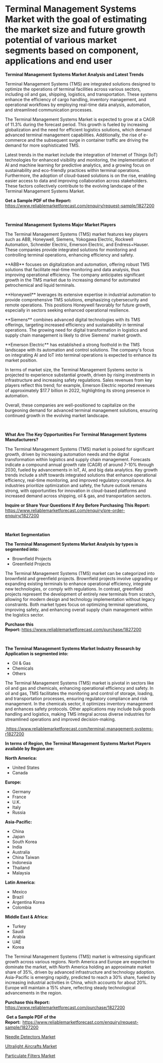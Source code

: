 <p><h1>Terminal Management Systems Market with the goal of estimating the market size and future growth potential of various market segments based on component, applications and end user</h1></p><p><strong>Terminal Management Systems Market Analysis and Latest Trends</strong></p>
<p><p>Terminal Management Systems (TMS) are integrated solutions designed to optimize the operations of terminal facilities across various sectors, including oil and gas, shipping, logistics, and transportation. These systems enhance the efficiency of cargo handling, inventory management, and operational workflows by employing real-time data analysis, automation, and streamlined communication processes.</p><p>The Terminal Management Systems Market is expected to grow at a CAGR of 11.3% during the forecast period. This growth is fueled by increasing globalization and the need for efficient logistics solutions, which demand advanced terminal management capabilities. Additionally, the rise of e-commerce and the subsequent surge in container traffic are driving the demand for more sophisticated TMS. </p><p>Latest trends in the market include the integration of Internet of Things (IoT) technologies for enhanced visibility and monitoring, the implementation of AI and machine learning for predictive analytics, and a growing focus on sustainability and eco-friendly practices within terminal operations. Furthermore, the adoption of cloud-based solutions is on the rise, enabling easier access to data and improving collaboration across stakeholders. These factors collectively contribute to the evolving landscape of the Terminal Management Systems Market.</p></p>
<p><strong>Get a Sample PDF of the Report:&nbsp;</strong> <a href="https://www.reliablemarketforecast.com/enquiry/request-sample/1827200?utm_campaign=1875&utm_medium=2&utm_source=Github&utm_content=ia&utm_term=22022025&utm_id=terminal-management-systems">https://www.reliablemarketforecast.com/enquiry/request-sample/1827200</a></p>
<p>&nbsp;</p>
<p><strong>Terminal Management Systems Major Market Players</strong></p>
<p><p>The Terminal Management Systems (TMS) market features key players such as ABB, Honeywell, Siemens, Yokogawa Electric, Rockwell Automation, Schneider Electric, Emerson Electric, and Endress+Hauser. These companies provide integrated solutions for monitoring and controlling terminal operations, enhancing efficiency and safety.</p><p>**ABB** focuses on digitalization and automation, offering robust TMS solutions that facilitate real-time monitoring and data analysis, thus improving operational efficiency. The company anticipates significant growth in the TMS market due to increasing demand for automated petrochemical and liquid terminals.</p><p>**Honeywell** leverages its extensive expertise in industrial automation to provide comprehensive TMS solutions, emphasizing cybersecurity and remote operations. This positions Honeywell favorably for future growth, especially in sectors seeking enhanced operational resilience.</p><p>**Siemens** combines advanced digital technologies with its TMS offerings, targeting increased efficiency and sustainability in terminal operations. The growing need for digital transformation in logistics and supply chain management is likely to drive Siemens' market growth.</p><p>**Emerson Electric** has established a strong foothold in the TMS landscape with its automation and control solutions. The company's focus on integrating AI and IoT into terminal operations is expected to enhance its market position.</p><p>In terms of market size, the Terminal Management Systems sector is projected to experience substantial growth, driven by rising investments in infrastructure and increasing safety regulations. Sales revenues from key players reflect this trend; for example, Emerson Electric reported revenues of approximately $17.7 billion in 2022, highlighting its strong presence in automation.</p><p>Overall, these companies are well-positioned to capitalize on the burgeoning demand for advanced terminal management solutions, ensuring continued growth in the evolving market landscape.</p></p>
<p>&nbsp;</p>
<p><strong>What Are The Key Opportunities For Terminal Management Systems Manufacturers?</strong></p>
<p><p>The Terminal Management Systems (TMS) market is poised for significant growth, driven by increasing automation needs and the digital transformation within logistics and supply chain management. Forecasts indicate a compound annual growth rate (CAGR) of around 7-10% through 2030, fueled by advancements in IoT, AI, and big data analytics. Key growth trends include a shift towards integrated solutions that enhance operational efficiency, real-time monitoring, and improved regulatory compliance. As industries prioritize optimization and safety, the future outlook remains strong, with opportunities for innovation in cloud-based platforms and increased demand across shipping, oil & gas, and transportation sectors.</p></p>
<p><strong>Inquire or Share Your Questions If Any Before Purchasing This Report:</strong> <a href="https://www.reliablemarketforecast.com/enquiry/pre-order-enquiry/1827200?utm_campaign=1875&utm_medium=2&utm_source=Github&utm_content=ia&utm_term=22022025&utm_id=terminal-management-systems">https://www.reliablemarketforecast.com/enquiry/pre-order-enquiry/1827200</a></p>
<p>&nbsp;</p>
<p><strong>Market Segmentation</strong></p>
<p><strong>The Terminal Management Systems Market Analysis by types is segmented into:</strong></p>
<p><ul><li>Brownfield Projects</li><li>Greenfield Projects</li></ul></p>
<p><p>The Terminal Management Systems (TMS) market can be categorized into brownfield and greenfield projects. Brownfield projects involve upgrading or expanding existing terminals to enhance operational efficiency, integrate new technologies, or comply with regulations. In contrast, greenfield projects represent the development of entirely new terminals from scratch, allowing for modern design and technology implementation without legacy constraints. Both market types focus on optimizing terminal operations, improving safety, and enhancing overall supply chain management within the logistics sector.</p></p>
<p><strong>Purchase this Report:&nbsp;</strong><a href="https://www.reliablemarketforecast.com/purchase/1827200?utm_campaign=1875&utm_medium=2&utm_source=Github&utm_content=ia&utm_term=22022025&utm_id=terminal-management-systems">https://www.reliablemarketforecast.com/purchase/1827200</a></p>
<p>&nbsp;</p>
<p><strong>The Terminal Management Systems Market Industry Research by Application is segmented into:</strong></p>
<p><ul><li>Oil & Gas</li><li>Chemicals</li><li>Others</li></ul></p>
<p><p>The Terminal Management Systems (TMS) market is pivotal in sectors like oil and gas and chemicals, enhancing operational efficiency and safety. In oil and gas, TMS facilitates the monitoring and control of storage, loading, and transportation processes, ensuring regulatory compliance and risk management. In the chemicals sector, it optimizes inventory management and enhances safety protocols. Other applications may include bulk goods handling and logistics, making TMS integral across diverse industries for streamlined operations and improved decision-making.</p></p>
<p><a href="https://www.reliablemarketforecast.com/terminal-management-systems-r1827200?utm_campaign=1875&utm_medium=2&utm_source=Github&utm_content=ia&utm_term=22022025&utm_id=terminal-management-systems">&nbsp;https://www.reliablemarketforecast.com/terminal-management-systems-r1827200</a></p>
<p><strong>In terms of Region, the Terminal Management Systems Market Players available by Region are:</strong></p>
<p>
    <p> <strong> North America: </strong>
        <ul>
            <li>United States</li>
            <li>Canada</li>
        </ul>
        </p> 
    <p> <strong> Europe: </strong>
        <ul>
            <li>Germany</li>
            <li>France</li>
            <li>U.K.</li>
            <li>Italy</li>
            <li>Russia</li>
        </ul>
        </p> 
    <p> <strong> Asia-Pacific: </strong>
        <ul>
            <li>China</li>
            <li>Japan</li>
            <li>South Korea</li>
            <li>India</li>
            <li>Australia</li>
            <li>China Taiwan</li>
            <li>Indonesia</li>
            <li>Thailand</li>
            <li>Malaysia</li>
        </ul>
        </p> 
    <p> <strong> Latin America: </strong>
        <ul>
            <li>Mexico</li>
            <li>Brazil</li>
            <li>Argentina Korea</li>
            <li>Colombia</li>
        </ul>
        </p> 
    <p> <strong> Middle East & Africa: </strong>
        <ul>
            <li>Turkey</li>
            <li>Saudi</li>
            <li>Arabia</li>
            <li>UAE</li>
            <li>Korea</li>
        </ul>
    </p>
    </p>
<p><p>The Terminal Management Systems (TMS) market is witnessing significant growth across various regions. North America and Europe are expected to dominate the market, with North America holding an approximate market share of 35%, driven by advanced infrastructure and technology adoption. Asia-Pacific is emerging rapidly, predicted to reach a 30% share, fueled by increasing industrial activities in China, which accounts for about 20%. Europe will maintain a 15% share, reflecting steady technological advancements in the region.</p></p>
<p><strong>Purchase this Report: </strong><a href="https://www.reliablemarketforecast.com/purchase/1827200?utm_campaign=1875&utm_medium=2&utm_source=Github&utm_content=ia&utm_term=22022025&utm_id=terminal-management-systems">https://www.reliablemarketforecast.com/purchase/1827200</a></p>
<p>&nbsp;<strong>Get a Sample PDF of the Report:&nbsp;&nbsp;</strong><a href="https://www.reliablemarketforecast.com/enquiry/request-sample/1827200?utm_campaign=1875&utm_medium=2&utm_source=Github&utm_content=ia&utm_term=22022025&utm_id=terminal-management-systems">https://www.reliablemarketforecast.com/enquiry/request-sample/1827200</a></p>
<p><strong></strong></p>
<p><p><a href="https://github.com/Chiragrp22/Market-Research-Report-List-7/blob/main/needle-detectors-market.md?utm_campaign=1875&utm_medium=2&utm_source=Github&utm_content=ia&utm_term=22022025&utm_id=terminal-management-systems">Needle Detectors Market</a></p><p><a href="https://github.com/zhininzacher/Market-Research-Report-List-1/blob/main/ultralight-aircrafts-market.md?utm_campaign=1875&utm_medium=2&utm_source=Github&utm_content=ia&utm_term=22022025&utm_id=terminal-management-systems">Ultralight Aircrafts Market</a></p><p><a href="https://github.com/sgroitrieu7f/Market-Research-Report-List-1/blob/main/particulate-filters-market.md?utm_campaign=1875&utm_medium=2&utm_source=Github&utm_content=ia&utm_term=22022025&utm_id=terminal-management-systems">Particulate Filters Market</a></p></p>